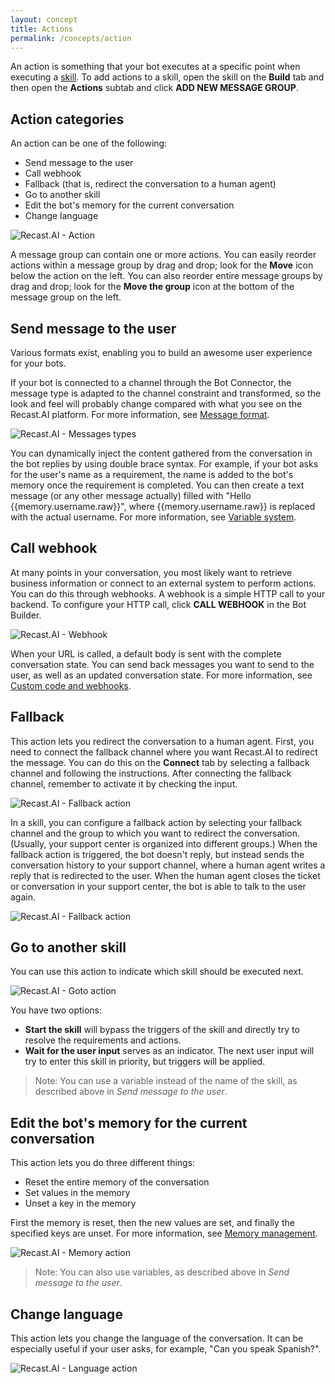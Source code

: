 ```yaml
---
layout: concept
title: Actions
permalink: /concepts/action
---
```


An action is something that your bot executes at a specific point when executing a [skill](https://recast.ai/docs/concepts/what-skill). To add actions to a skill, open the skill on the **Build** tab and then open the **Actions** subtab and click **ADD NEW MESSAGE GROUP**.

## Action categories

An action can be one of the following:

- Send message to the user
- Call webhook
- Fallback (that is, redirect the conversation to a human agent)
- Go to another skill
- Edit the bot's memory for the current conversation
- Change language

![Recast.AI - Action](//cdn.recast.ai/man/actions-type.png)

A message group can contain one or more actions. You can easily reorder actions within a message group by drag and drop; look for the **Move** icon below the action on the left. You can also reorder entire message groups by drag and drop; look for the **Move the group** icon at the bottom of the message group on the left.

## Send message to the user

Various formats exist, enabling you to build an awesome user experience for your bots.

If your bot is connected to a channel through the Bot Connector, the message type is adapted to the channel constraint and transformed, so the look and feel will probably change compared with what you see on the Recast.AI platform. For more information, see [Message format](https://recast.ai/docs/concepts/builder_messages).

![Recast.AI - Messages types](//cdn.recast.ai/man/recast-ai-type-of-messages.png)

You can dynamically inject the content gathered from the conversation in the bot replies by using double brace syntax. For example, if your bot asks for the user's name as a requirement, the name is added to the bot's memory once the requirement is completed. You can then create a text message (or any other message actually) filled with "Hello {{memory.username.raw}}", where {{memory.username.raw}} is replaced with the actual username. For more information, see [Variable system](https://recast.ai/docs/concepts/builder_messages).

## Call webhook

At many points in your conversation, you most likely want to retrieve business information or connect to an external system to perform actions. You can do this through webhooks. A webhook is a simple HTTP call to your backend. To configure your HTTP call, click **CALL WEBHOOK** in the Bot Builder.

![Recast.AI - Webhook](//cdn.recast.ai/man/webhook/header.png)

When your URL is called, a default body is sent with the complete conversation state. You can send back messages you want to send to the user, as well as an updated conversation state. For more information, see [Custom code and webhooks](https://recast.ai/docs/concepts/code-and-webhook).

## Fallback

This action lets you redirect the conversation to a human agent. First, you need to connect the fallback channel where you want Recast.AI to redirect the message. You can do this on the **Connect** tab by selecting a fallback channel and following the instructions. After connecting the fallback channel, remember to activate it by checking the input.

![Recast.AI - Fallback action](https://cdn.recast.ai/man/fallback-channel.png)

In a skill, you can configure a fallback action by selecting your fallback channel and the group to which you want to redirect the conversation. (Usually, your support center is organized into different groups.) When the fallback action is triggered, the bot doesn't reply, but instead sends the conversation history to your support channel, where a human agent writes a reply that is redirected to the user. When the human agent closes the ticket or conversation in your support center, the bot is able to talk to the user again.

![Recast.AI - Fallback action](https://cdn.recast.ai/man/fallback-action.png)

## Go to another skill

You can use this action to indicate which skill should be executed next.

![Recast.AI - Goto action](//cdn.recast.ai/man/recast-ai-goto-action.png)

You have two options:

- **Start the skill** will bypass the triggers of the skill and directly try to resolve the requirements and actions.
- **Wait for the user input** serves as an indicator. The next user input will try to enter this skill in priority, but triggers will be applied.

> Note: You can use a variable instead of the name of the skill, as described above in *Send message to the user*.

## Edit the bot's memory for the current conversation

This action lets you do three different things:

* Reset the entire memory of the conversation
* Set values in the memory
* Unset a key in the memory

First the memory is reset, then the new values are set, and finally the specified keys are unset. For more information, see [Memory management](https://recast.ai/docs/concepts/memory-management).

![Recast.AI - Memory action](//cdn.recast.ai/man/recast-ai-memory-action.png)

> Note: You can also use variables, as described above in *Send message to the user*.

## Change language

This action lets you change the language of the conversation. It can be especially useful if your user asks, for example, "Can you speak Spanish?".

![Recast.AI - Language action](//cdn.recast.ai/man/recast-ai-language-action.png)

